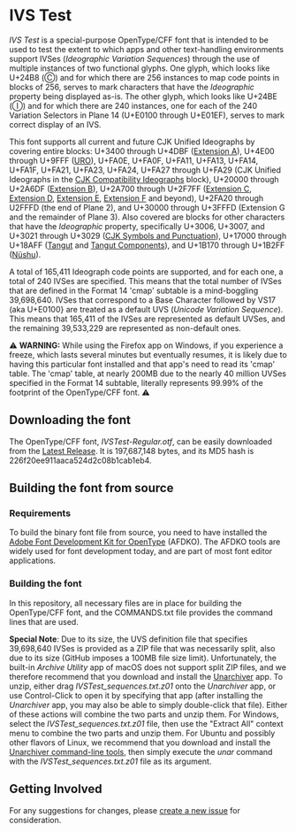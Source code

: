 # IVS Test

*IVS Test* is a special-purpose OpenType/CFF font that is intended to be used to test the extent to which apps and other text-handling environments support IVSes (*Ideographic Variation Sequences*) through the use of multiple instances of two functional glyphs. One glyph, which looks like U+24B8 (&#x24B8;) and for which there are 256 instances to map code points in blocks of 256, serves to mark characters that have the *Ideographic* property being displayed as-is. The other glyph, which looks like U+24BE (&#x24BE;) and for which there are 240 instances, one for each of the 240 Variation Selectors in Plane 14 (U+E0100 through U+E01EF), serves to mark correct display of an IVS.

This font supports all current and future CJK Unified Ideographs by covering entire blocks: U+3400 through U+4DBF ([Extension A](https://www.unicode.org/charts/PDF/U3400.pdf)), U+4E00 through U+9FFF ([URO](https://www.unicode.org/charts/PDF/U4E00.pdf)), U+FA0E, U+FA0F, U+FA11, U+FA13, U+FA14, U+FA1F, U+FA21, U+FA23, U+FA24, U+FA27 through U+FA29 (CJK Unified Ideographs in the [CJK Compatibility Ideographs](https://www.unicode.org/charts/PDF/UF900.pdf) block), U+20000 through U+2A6DF ([Extension B](https://www.unicode.org/charts/PDF/U20000.pdf)), U+2A700 through U+2F7FF ([Extension C](https://www.unicode.org/charts/PDF/U2A700.pdf), [Extension D](https://www.unicode.org/charts/PDF/U2B740.pdf), [Extension E](https://www.unicode.org/charts/PDF/U2B820.pdf), [Extension F](https://www.unicode.org/charts/PDF/U2CEB0.pdf) and beyond), U+2FA20 through U2FFFD (the end of Plane 2), and U+30000 through U+3FFFD (Extension G and the remainder of Plane 3). Also covered are blocks for other characters that have the *Ideographic* property, specifically U+3006, U+3007, and U+3021 through U+3029 ([CJK Symbols and Punctuation](https://www.unicode.org/charts/PDF/U3000.pdf)), U+17000 through U+18AFF ([Tangut](https://www.unicode.org/charts/PDF/U17000.pdf) and [Tangut Components](https://www.unicode.org/charts/PDF/U18800.pdf)), and U+1B170 through U+1B2FF ([N&#x00FC;shu](https://www.unicode.org/charts/PDF/U1B170.pdf)).

A total of 165,411 Ideograph code points are supported, and for each one, a total of 240 IVSes are specified. This means that the total number of IVSes that are defined in the Format 14 'cmap' subtable is a mind-boggling 39,698,640. IVSes that correspond to a Base Character followed by VS17 (aka U+E0100} are treated as a default UVS (*Unicode Variation Sequence*). This means that 165,411 of the IVSes are represented as default UVSes, and the remaining 39,533,229 are represented as non-default ones.

:warning: **WARNING:** While using the Firefox app on Windows, if you experience a freeze, which lasts several minutes but eventually resumes, it is likely due to having this particular font installed and that app's need to read its 'cmap' table. The 'cmap' table, at nearly 200MB due to the nearly 40 million UVSes specified in the Format 14 subtable, literally represents 99.99% of the footprint of the OpenType/CFF font. :warning:

## Downloading the font

The OpenType/CFF font, *IVSTest-Regular.otf*, can be easily downloaded from the [Latest Release](../../releases/latest/). It is 197,687,148 bytes, and its MD5 hash is 226f20ee911aaca524d2c08b1cab1eb4.

## Building the font from source

### Requirements

To build the binary font file from source, you need to have installed the [Adobe Font Development Kit for OpenType](https://github.com/adobe-type-tools/afdko/) (AFDKO). The AFDKO tools are widely used for font development today, and are part of most font editor applications.

### Building the font

In this repository, all necessary files are in place for building the OpenType/CFF font, and the COMMANDS.txt file provides the command lines that are used.

**Special Note**: Due to its size, the UVS definition file that specifies 39,698,640 IVSes is provided as a ZIP file that was necessarily split, also due to its size (GitHub imposes a 100MB file size limit). Unfortunately, the built-in *Archive Utility* app of macOS does not support split ZIP files, and we therefore recommend that you download and install the [Unarchiver](http://unarchiver.c3.cx/unarchiver) app. To unzip, either drag *IVSTest_sequences.txt.z01* onto the *Unarchiver* app, or use Control-Click to open it by specifying that app (after installing the *Unarchiver* app, you may also be able to simply double-click that file). Either of these actions will combine the two parts and unzip them. For Windows, select the *IVSTest_sequences.txt.z01* file, then use the "Extract All" context menu to combine the two parts and unzip them. For Ubuntu and possibly other flavors of Linux, we recommend that you download and install the [Unarchiver command-line tools](https://unarchiver.c3.cx/commandline), then simply execute the *unar* command with the *IVSTest_sequences.txt.z01* file as its argument.

## Getting Involved

For any suggestions for changes, please [create a new issue](https://github.com/adobe-fonts/ivs-test/issues) for consideration.

